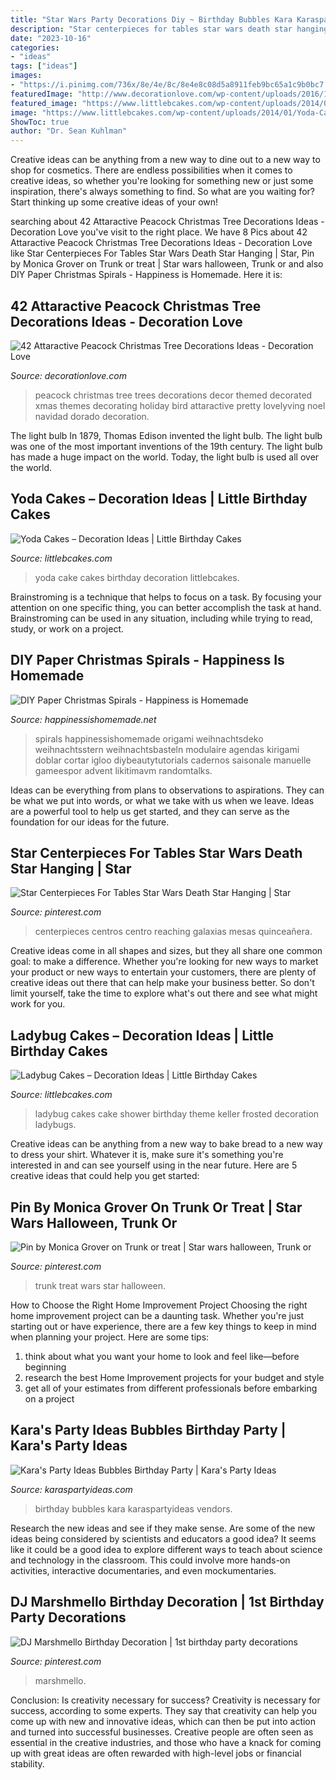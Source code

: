 ```yaml
---
title: "Star Wars Party Decorations Diy ~ Birthday Bubbles Kara Karaspartyideas Vendors"
description: "Star centerpieces for tables star wars death star hanging"
date: "2023-10-16"
categories:
- "ideas"
tags: ["ideas"]
images:
- "https://i.pinimg.com/736x/8e/4e/8c/8e4e8c08d5a8911feb9bc65a1c9b0bc7.jpg"
featuredImage: "http://www.decorationlove.com/wp-content/uploads/2016/10/Peacock-Decorated-Christmas-Trees.jpg"
featured_image: "https://www.littlebcakes.com/wp-content/uploads/2014/01/Yoda-Cake.jpg"
image: "https://www.littlebcakes.com/wp-content/uploads/2014/01/Yoda-Cake.jpg"
ShowToc: true
author: "Dr. Sean Kuhlman"
---
```



Creative ideas can be anything from a new way to dine out to a new way to shop for cosmetics. There are endless possibilities when it comes to creative ideas, so whether you're looking for something new or just some inspiration, there's always something to find. So what are you waiting for? Start thinking up some creative ideas of your own!

	

		
searching about 42 Attaractive Peacock Christmas Tree Decorations Ideas - Decoration Love you've visit to the right place. We have 8 Pics about 42 Attaractive Peacock Christmas Tree Decorations Ideas - Decoration Love like Star Centerpieces For Tables Star Wars Death Star Hanging | Star, Pin by Monica Grover on Trunk or treat | Star wars halloween, Trunk or and also DIY Paper Christmas Spirals - Happiness is Homemade. Here it is:
		
    
## 42 Attaractive Peacock Christmas Tree Decorations Ideas - Decoration Love

<img loading=lazy src="http://www.decorationlove.com/wp-content/uploads/2016/10/Peacock-Decorated-Christmas-Trees.jpg" onerror="this.onerror=null;this.src='https://tse1.mm.bing.net/th?id=OIP.gUDU4COtyhwdye-M-guGJAAAAA&amp;pid=15.1';" alt="42 Attaractive Peacock Christmas Tree Decorations Ideas - Decoration Love">

_Source: decorationlove.com_

>peacock christmas tree trees decorations decor themed decorated xmas themes decorating holiday bird attaractive pretty lovelyving noel navidad dorado decoration. 

	

The light bulb
In 1879, Thomas Edison invented the light bulb. The light bulb was one of the most important inventions of the 19th century. The light bulb has made a huge impact on the world. Today, the light bulb is used all over the world.

    
## Yoda Cakes – Decoration Ideas | Little Birthday Cakes

<img loading=lazy src="https://www.littlebcakes.com/wp-content/uploads/2014/01/Yoda-Cake.jpg" onerror="this.onerror=null;this.src='https://tse4.mm.bing.net/th?id=OIP.OicUkopzMSjfvTUu5zsT4QHaIi&amp;pid=15.1';" alt="Yoda Cakes – Decoration Ideas | Little Birthday Cakes">

_Source: littlebcakes.com_

>yoda cake cakes birthday decoration littlebcakes. 

	

Brainstroming is a technique that helps to focus on a task. By focusing your attention on one specific thing, you can better accomplish the task at hand. Brainstroming can be used in any situation, including while trying to read, study, or work on a project.

    
## DIY Paper Christmas Spirals - Happiness Is Homemade

<img loading=lazy src="https://www.happinessishomemade.net/wp-content/uploads/2013/11/ChristmasSpirals-682x1024.jpg" onerror="this.onerror=null;this.src='https://tse3.mm.bing.net/th?id=OIP.VssfVLIOHEn6I-U36UtcYgHaLH&amp;pid=15.1';" alt="DIY Paper Christmas Spirals - Happiness is Homemade">

_Source: happinessishomemade.net_

>spirals happinessishomemade origami weihnachtsdeko weihnachtsstern weihnachtsbasteln modulaire agendas kirigami doblar cortar igloo diybeautytutorials cadernos saisonale manuelle gameespor advent likitimavm randomtalks. 

	

Ideas can be everything from plans to observations to aspirations. They can be what we put into words, or what we take with us when we leave. Ideas are a powerful tool to help us get started, and they can serve as the foundation for our ideas for the future.

    
## Star Centerpieces For Tables Star Wars Death Star Hanging | Star

<img loading=lazy src="https://i.pinimg.com/736x/53/b8/99/53b8997bbe10d73c22269902e38135b8.jpg" onerror="this.onerror=null;this.src='https://tse4.mm.bing.net/th?id=OIP.41iBphbTWSPZNwMX2WqBkwHaLH&amp;pid=15.1';" alt="Star Centerpieces For Tables Star Wars Death Star Hanging | Star">

_Source: pinterest.com_

>centerpieces centros centro reaching galaxias mesas quinceañera. 

	

Creative ideas come in all shapes and sizes, but they all share one common goal: to make a difference. Whether you're looking for new ways to market your product or new ways to entertain your customers, there are plenty of creative ideas out there that can help make your business better. So don't limit yourself, take the time to explore what's out there and see what might work for you.

    
## Ladybug Cakes – Decoration Ideas | Little Birthday Cakes

<img loading=lazy src="http://www.littlebcakes.com/wp-content/uploads/2013/08/Ladybug-Cakes.jpg" onerror="this.onerror=null;this.src='https://tse4.mm.bing.net/th?id=OIP.4bbS5M262eivXTfP7oTsWwHaFj&amp;pid=15.1';" alt="Ladybug Cakes – Decoration Ideas | Little Birthday Cakes">

_Source: littlebcakes.com_

>ladybug cakes cake shower birthday theme keller frosted decoration ladybugs. 

	

Creative ideas can be anything from a new way to bake bread to a new way to dress your shirt. Whatever it is, make sure it's something you're interested in and can see yourself using in the near future. Here are 5 creative ideas that could help you get started: 

    
## Pin By Monica Grover On Trunk Or Treat | Star Wars Halloween, Trunk Or

<img loading=lazy src="https://i.pinimg.com/736x/28/8d/bb/288dbb0786f183fbce9cd1100df6c4f2--trunk-or-treat-ideas-party.jpg" onerror="this.onerror=null;this.src='https://tse1.mm.bing.net/th?id=OIP.IozZccNOtA1t1k9W4oFbQwHaJ3&amp;pid=15.1';" alt="Pin by Monica Grover on Trunk or treat | Star wars halloween, Trunk or">

_Source: pinterest.com_

>trunk treat wars star halloween. 

	

How to Choose the Right Home Improvement Project
Choosing the right home improvement project can be a daunting task. Whether you're just starting out or have experience, there are a few key things to keep in mind when planning your project. Here are some tips: 
1. think about what you want your home to look and feel like—before beginning
2. research the best Home Improvement projects for your budget and style
3. get all of your estimates from different professionals before embarking on a project

    
## Kara&#039;s Party Ideas Bubbles Birthday Party | Kara&#039;s Party Ideas

<img loading=lazy src="https://karaspartyideas.com/wp-content/uploads/2018/06/Bubbles-Birthday-Party-via-Karas-Party-Ideas-KarasPartyIdeas.com3_.jpg" onerror="this.onerror=null;this.src='https://tse3.mm.bing.net/th?id=OIP.fo_AaFJFBw0K4ULkVXVeHQHaJ3&amp;pid=15.1';" alt="Kara&#039;s Party Ideas Bubbles Birthday Party | Kara&#039;s Party Ideas">

_Source: karaspartyideas.com_

>birthday bubbles kara karaspartyideas vendors. 

	

Research the new ideas and see if they make sense.
Are some of the new ideas being considered by scientists and educators a good idea? It seems like it could be a good idea to explore different ways to teach about science and technology in the classroom. This could involve more hands-on activities, interactive documentaries, and even mockumentaries.

    
## DJ Marshmello Birthday Decoration | 1st Birthday Party Decorations

<img loading=lazy src="https://i.pinimg.com/736x/8e/4e/8c/8e4e8c08d5a8911feb9bc65a1c9b0bc7.jpg" onerror="this.onerror=null;this.src='https://tse2.mm.bing.net/th?id=OIP.2Cx8Hcjvyyhij74DMov7HwHaJ3&amp;pid=15.1';" alt="DJ Marshmello Birthday Decoration | 1st birthday party decorations">

_Source: pinterest.com_

>marshmello. 

	

Conclusion: Is creativity necessary for success?
Creativity is necessary for success, according to some experts. They say that creativity can help you come up with new and innovative ideas, which can then be put into action and turned into successful businesses. Creative people are often seen as essential in the creative industries, and those who have a knack for coming up with great ideas are often rewarded with high-level jobs or financial stability.

